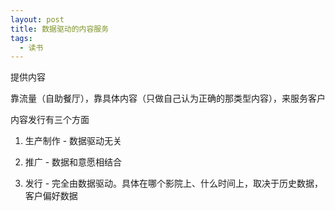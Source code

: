 ```yaml
---
layout: post
title: 数据驱动的内容服务
tags:
  - 读书
---
```


提供内容

靠流量（自助餐厅），靠具体内容（只做自己认为正确的那类型内容），来服务客户

内容发行有三个方面

1. 生产制作 - 数据驱动无关

2. 推广 - 数据和意愿相结合

3. 发行 - 完全由数据驱动。具体在哪个影院上、什么时间上，取决于历史数据，客户偏好数据